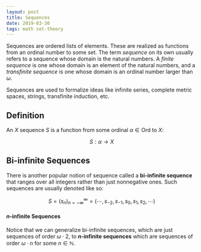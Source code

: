 ```yaml
---
layout: post
title: Sequences
date: 2019-03-30
tags: math set-theory
---
```

Sequences are ordered lists of elements. These are realized as functions from an ordinal number to some set. The term *sequence* on its own usually refers to a sequence whose domain is the natural numbers. A *finite sequence* is one whose domain is an element of the natural numbers, and a *transfinite sequence* is one whose domain is an ordinal number larger than $\omega$.

Sequences are used to formalize ideas like infinite series, complete metric spaces, strings, transfinite induction, etc.

## Definition
An $X$ sequence $S$ is a function from some ordinal $\alpha\in\text{Ord}$ to $X$:

$$S:\alpha\to X$$

## Bi-infinite Sequences
There is another popular notion of sequence called a **bi-infinite sequence** that ranges over all integers rather than just nonnegative ones. Such sequences are usually denoted like so:

$$S=(s_n)_ {n=-\infty}^\infty=(\cdots, s_{-2},s_{-1},s_0,s_1,s_2,\cdots)$$

#### $n$-infinite Sequences
Notice that we can generalize bi-infinite sequences, which are just sequences of order $\omega\cdot2$, to **$n$-infinite sequences** which are
sequences of order $\omega\cdot n$ for some $n\in\mathbb N$.
